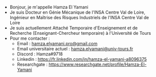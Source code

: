 - Bonjour, je m'appelle Hamza El Yamani
- Je suis Docteur en Génie Mécanique de l'INSA Centre Val de Loire, Ingénieur en Maîtrise des Risques Industriels de l'INSA Centre Val de Loire
- Je suis actuellement Attaché Temporaire d'Enseignement et de Recherche (Enseignant-Chercheur temporaire) à l'Université de Tours
- Pour me contacter :
    - Email : hamza.elyamani.pro@gmail.com
    - Email universitaire actuel : hamza.elyamani@univ-tours.fr
    - Discord : Hamza#9718
    - Linkedin : https://fr.linkedin.com/in/hamza-el-yamani-a8096375
    - Researchgate : https://www.researchgate.net/profile/Hamza-El-Yamani
